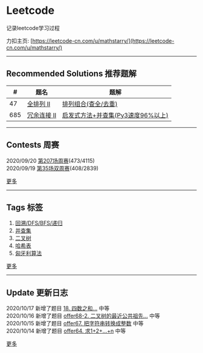 # Leetcode
记录leetcode学习过程 

力扣主页: [https://leetcode-cn.com/u/mathstarry/](https://leetcode-cn.com/u/mathstarry/)

---
## Recommended Solutions 推荐题解
| # | 题名 | 题解 |
| -- | -- | -- |
| 47 | [全排列 II](https://github.com/Mathstarry/Leetcode/tree/master/problems/0047_permuteUnique) | [排列组合(查全/去重)](https://github.com/Mathstarry/Leetcode/blob/master/problems/0047_permuteUnique/ideas.md) |
| 685 | [冗余连接 II](https://github.com/Mathstarry/Leetcode/tree/master/problems/0685_findRedundantDirectedConnection) | [启发式方法+并查集(Py3速度96%以上)](https://leetcode-cn.com/problems/redundant-connection-ii/solution/qi-fa-shi-fang-fa-bing-cha-ji-py3su-du-96yi-shang-/) |

---

## Contests 周赛
2020/09/20 [第207场周赛](https://github.com/Mathstarry/Leetcode/blob/master/contests/overview/weekly/weekly_207.md)(473/4115)  
2020/09/19 [第35场双周赛](https://github.com/Mathstarry/Leetcode/blob/master/contests/overview/biweekly/biweekly_035.md)(408/2839)

[更多](https://github.com/Mathstarry/Leetcode/blob/master/contests/overview/README.md)

---
## Tags 标签
1. [回溯/DFS/BFS/递归](https://github.com/Mathstarry/Leetcode/tree/master/tags/trackback_DFS_BFS_recursion)  
2. [并查集](https://github.com/Mathstarry/Leetcode/blob/master/tags/unionfind/README.md)
3. [二叉树](https://github.com/Mathstarry/Leetcode/tree/master/tags/binary-tree)
4. [哈希表](https://github.com/Mathstarry/Leetcode/tree/master/tags/hashMap)
5. [匈牙利算法](https://github.com/Mathstarry/Leetcode/tree/master/tags/bipartite-graph)

[更多](https://github.com/Mathstarry/Leetcode/tree/master/tags)

---
## Update 更新日志
2020/10/17 新增了题目 [18. 四数之和...](https://github.com/Mathstarry/Leetcode/tree/master/problems/0018_fourSum) 中等  
2020/10/16 新增了题目 [offer68-2. 二叉树的最近公共祖先...](https://github.com/Mathstarry/Leetcode/tree/master/getOffer/offer68-2_lowestCommonAncestor) 中等  
2020/10/15 新增了题目 [offer67. 把字符串转换成整数](https://github.com/Mathstarry/Leetcode/tree/master/getOffer/offer67_strToInt) 中等  
2020/10/14 新增了题目 [offer64. 求1+2+…+n](https://github.com/Mathstarry/Leetcode/tree/master/getOffer/offer64_sumNums) 中等  

[更多](https://github.com/Mathstarry/Leetcode/blob/master/UPDATE.md#Update)
